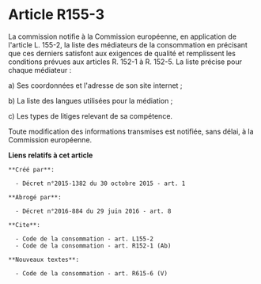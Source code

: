 # Article R155-3

La commission notifie à la Commission européenne, en application de l'article L. 155-2, la liste des médiateurs de la
consommation en précisant que ces derniers satisfont aux exigences de qualité et remplissent les conditions prévues aux
articles R. 152-1 à R. 152-5. La liste précise pour chaque médiateur : 

a) Ses coordonnées et l'adresse de son site internet ; 

b) La liste des langues utilisées pour la médiation ; 

c) Les types de litiges relevant de sa compétence. 

Toute modification des informations transmises est notifiée, sans délai, à la Commission européenne.

**Liens relatifs à cet article**

	**Créé par**:

	  - Décret n°2015-1382 du 30 octobre 2015 - art. 1

	**Abrogé par**:

	  - Décret n°2016-884 du 29 juin 2016 - art. 8

	**Cite**:

	  - Code de la consommation - art. L155-2
	  - Code de la consommation - art. R152-1 (Ab)

	**Nouveaux textes**:

	  - Code de la consommation - art. R615-6 (V)
